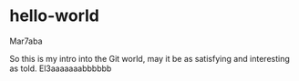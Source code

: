 # hello-world
Mar7aba

So this is my intro into the Git world, may it be as satisfying and interesting as told. El3aaaaaaabbbbbb 
